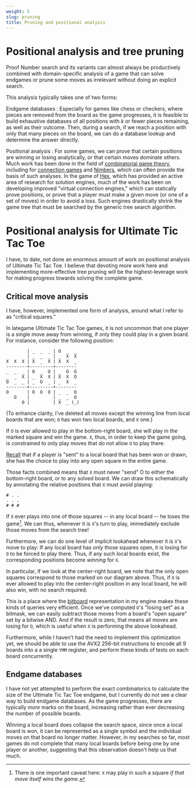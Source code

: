 ```yaml
---
weight: 5
slug: pruning
title: Pruning and positional analysis
---
```


# Positional analysis and tree pruning

Proof Number search and its variants can almost always be productively combined with domain-specific analysis of a game that can solve endgames or prune some moves as irrelevant without doing an explicit search.

This analysis typically takes one of two forms:

Endgame databases
: Especially for games like chess or checkers, where pieces are removed from the board as the game progresses, it is feasible to build exhaustive databases of all positions with _k_ or fewer pieces remaining, as well as their outcome. Then, during a search, if we reach a position with only that many  pieces on the board, we can do a database lookup and determine the answer directly.

Positional analysis
: For some games, we can prove that certain positions are winning or losing analytically, or that certain moves dominate others. Much work has been done in the field of [combinatorial game theory][cgt], including for [connection games][connection] and [Nimbers][nimbers], which can often provide the basis of such analyses. In the game of [Hex][hex], which has provided an active area of research for solution engines, much of the work has been on developing improved "virtual connection engines," which can statically prove positions, or prove that a player must make a given move (or one of a set of moves) in order to avoid a loss. Such engines drastically shrink the game tree that must be searched by the generic tree search algorithm.

# Positional analysis for Ultimate Tic Tac Toe

I have, to date, not done an enormous amount of work on positional analysis of Ultimate Tic Tac Toe. I believe that devoting more work here and implementing more-effective tree pruning will be the highest-leverage work for making progress towards solving the complete game.

## Critical move analysis

I have, however, implemented one form of analysis, around what I refer to as "critical squares."

In lategame Ultimate Tic Tac Toe games, it is not uncommon that one player is a single move away from winning, if only they could play in a given board. For instance, consider the following position:

```
        | _  _  _ | O  _  _
        | _  _  _ | _  X  X
X  X  X | X  _  X | X  X  _
--------+---------+--------
_  _  _ | O  _  O | _  O  O
_  _  X | _  X  X | X  X  O
O  _  _ | _  O  _ | _  X  _
--------+---------+--------
O       | O  O  O | _  _  O
   O    |         | _  _  O
      O |         | X  _ (_)
```

(To enhance clarity, I've deleted all moves except the winning line from local boards that are won; `O` has won two local boards, and `X` one.)

If `O` is ever allowed to play in the bottom-right board, she will play in the marked square and win the game. `X`, thus, in order to keep the game going, is constrained to only play moves that do not allow `O` to play there.

[Recall][game-rules] that if a player is "sent" to a local board that has been won or drawn, she has the choice to play into any open square in the entire game.

Those facts combined means that `X` must never "send" O to either the bottom-right board, or to any solved board. We can draw this schematically by annotating the relative positions that `X` must avoid playing:

```
# . .
. . .
# # #
```

If `X` ever plays into one of those squares -- in any local board -- he loses the game[^winning]. We can thus, whenever it is `X`'s turn to play, immediately exclude those moves from the search tree!

Furthermore, we can do one level of implicit lookahead whenever it is `X`'s move to play: If any local board has _only_ those squares open, it is losing for `O` to be forced to play there. Thus, if any such local boards exist, the corresponding positions become _winning_ for `X`.

In particular, if we look at the center-right board, we note that the only open squares correspond to those marked on our diagram above. Thus, if `X` is ever allowed to play into the center-right position in any local board, he will also win, with no search required.

This is a place where the [bitboard][bitboard] representation in my engine makes these kinds of queries very efficient. Once we've computed `O`'s "losing set" as a bitmask, we can easily subtract those moves from a board's "open square" set by a bitwise AND. And if the result is zero, that means all moves are losing for `O`, which is useful when `X` is performing the above lookahead.

Furthermore, while I haven't had the need to implement this optimization yet, we should be able to use the AVX2 256-bit instructions to encode all 9 boards into a a single `YMM` register, and perform these kinds of tests on each board concurrently.

## Endgame databases

I have not yet attempted to perform the exact combinatorics to calculate the size of the Ultimate Tic Tac Toe endgame, but I currently do not see a clear way to build endgame databases. As the game progresses, there are typically _more_ marks on the board, increasing rather than ever decreasing the number of possible boards.

Winning a local board does collapse the search space, since once a local board is won, it can be represented as a single symbol and the individual moves on that board no longer matter. However, in my searches so far, most games do not complete that many local boards before being one by one player or another, suggesting that this observation doesn't help us that much.

[game-rules]: /docs/ultimate/the-game/
[cgt]: https://en.wikipedia.org/wiki/Combinatorial_game_theory
[connection]: https://en.wikipedia.org/wiki/Connection_game
[nimbers]: https://en.wikipedia.org/wiki/Nimber
[hex]: https://en.wikipedia.org/wiki/Hex_(board_game)
[bitboard]: /docs/ultimate/efficient-representation/#our-representation

[^winning]: There is one important caveat here: `X` may play in such a square _if that move itself wins the game_.
